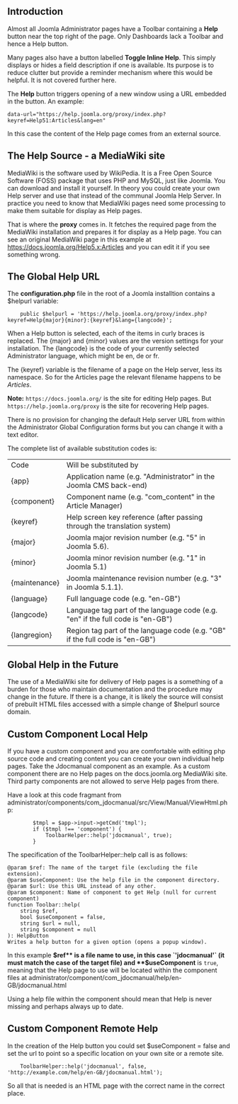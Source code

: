 <!-- Filename: jdocmanual?manual=user&heading=help&filename=administrator-help.md / Display title: Administrator Help -->

## Introduction

Almost all Joomla Administrator pages have a Toolbar containing a **Help**
button near the top right of the page. Only Dashboards lack a Toolbar and hence
a Help button.

Many pages also have a button labelled **Toggle Inline Help**.
This simply displays or hides a field description if one is available. Its
purpose is to reduce clutter but provide a reminder mechanism where this
would be helpful. It is not covered further here.

The **Help** button triggers opening of a new window using a URL embedded in
the button. An example:
```
data-url="https://help.joomla.org/proxy/index.php?keyref=Help51:Articles&lang=en"
```
In this case the content of the Help page comes from an external source.

## The Help Source - a MediaWiki site

MediaWiki is the software used by WikiPedia. It is a Free Open Source Software
(FOSS) package that uses PHP and MySQL, just like Joomla. You can download and
install it yourself. In theory you could create your own Help server and use
that instead of the communal Joomla Help Server. In practice you need to know
that MediaWiki pages need some processing to make them suitable for display as
Help pages.

That is where the **proxy** comes in. It fetches the required page from the
MediaWiki installation and prepares it for display as a Help page. You can see
an original MediaWiki page in this example at https://docs.joomla.org/Help5.x:Articles
and you can edit it if you see something wrong.

## The Global Help URL

The **configuration.php** file in the root of a Joomla installtion contains a
$helpurl variable:

```
	public $helpurl = 'https://help.joomla.org/proxy/index.php?keyref=Help{major}{minor}:{keyref}&lang={langcode}';
```
When a Help button is selected, each of the items in curly braces is replaced.
The {major} and {minor} values are the version settings for your installation.
The {langcode} is the code of your currently selected Administrator language,
which might be en, de or fr.

The {keyref} variable is the filename of a page on the Help server, less its
namespace. So for the Articles page the relevant filename happens to be
*Articles*.

**Note:** `https://docs.joomla.org/` is the site for editing Help pages. But
`https://help.joomla.org/proxy` is the site for recovering Help pages.

There is no provision for changing the default Help server URL from within the
Administrator Global Configuration forms but you can change it with a text
editor.

The complete list of available substitution codes is:

|               |                                                                                |
|---------------|--------------------------------------------------------------------------------|
| Code          | Will be substituted by                                                         |
| {app}         | Application name (e.g. "Administrator" in the Joomla CMS back-end)             |
| {component}   | Component name (e.g. "com_content" in the Article Manager)                     |
| {keyref}      | Help screen key reference (after passing through the translation system)       |
| {major}       | Joomla major revision number (e.g. "5" in Joomla 5.6).                         |
| {minor}       | Joomla minor revision number (e.g. "1" in Joomla 5.1)                          |
| {maintenance} | Joomla maintenance revision number (e.g. "3" in Joomla 5.1.1).                 |
| {language}    | Full language code (e.g. "en-GB")                                              |
| {langcode}    | Language tag part of the language code (e.g. "en" if the full code is "en-GB") |
| {langregion}  | Region tag part of the language code (e.g. "GB" if the full code is "en-GB")   |

## Global Help in the Future

The use of a MediaWiki site for delivery of Help pages is a something of a
burden for those who maintain documentation and the procedure may change in
the future. If there is a change, it is likely the source will consist of
prebuilt HTML files accessed with a simple change of $helpurl source domain.

## Custom Component Local Help

If you have a custom component and you are comfortable with editing php
source code and creating content you can create your own individual help pages.
Take the Jdocmanual component as an example. As a custom component there are no
Help pages on the docs.joomla.org MediaWiki site. Third party components are
not allowed to serve Help pages from there.

Have a look at this code fragmant from administrator/components/com_jdocmanual/src/View/Manual/ViewHtml.php:
```
        $tmpl = $app->input->getCmd('tmpl');
        if ($tmpl !== 'component') {
            ToolbarHelper::help('jdocmanual', true);
        }
```
The specification of the ToolbarHelper::help call is as follows:
```
@param $ref: The name of the target file (excluding the file extension).
@param $useComponent: Use the help file in the component directory.
@param $url: Use this URL instead of any other.
@param $component: Name of component to get Help (null for current component)
function Toolbar::help(
    string $ref,
    bool $useComponent = false,
    string $url = null,
    string $component = null
): HelpButton
Writes a help button for a given option (opens a popup window).
```
In this example **$ref** is a file name to use, in this case `'jdocmanual'` (it
must match the case of the target file) and **$useComponent** is `true`, meaning
that the Help page to use will be located within the component files at
administrator/component/com_jdocmanual/help/en-GB/jdocmanual.html

Using a help file within the component should mean that Help is never missing
and perhaps always up to date.

## Custom Component Remote Help

In the creation of the Help button you could set $useComponent = false and set
the url to point so a specific location on your own site or a remote site.

```
    ToolbarHelper::help('jdocmanual', false, 'http://example.com/help/en-GB/jdocmanual.html');
```

So all that is needed is an HTML page with the correct name in the correct
place.

